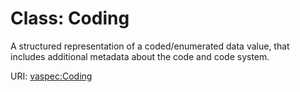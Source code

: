 # Class: Coding

A structured representation of a coded/enumerated data value, that includes additional metadata about the code and code system.

URI: [vaspec:Coding](https://example.org/vaspec/Coding)
